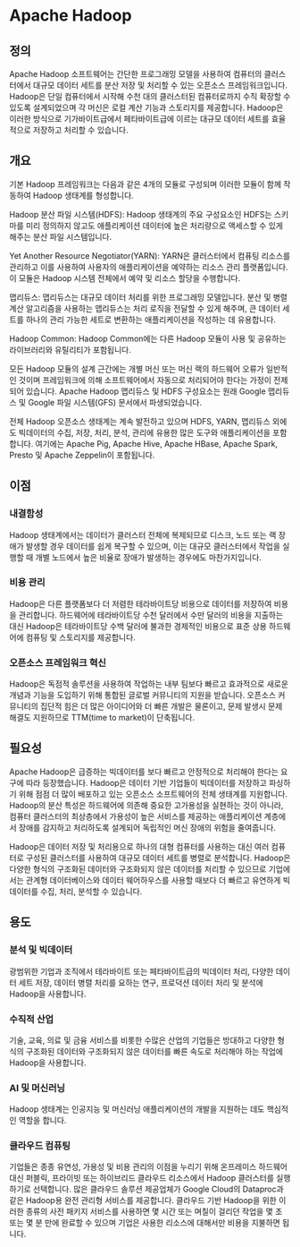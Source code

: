 # Apache Hadoop

## 정의

Apache Hadoop 소프트웨어는 간단한 프로그래밍 모델을 사용하여 컴퓨터의 클러스터에서 대규모 데이터 세트를 분산 저장 및 처리할 수 있는 오픈소스 프레임워크입니다. Hadoop은 단일 컴퓨터에서 시작해 수천 대의 클러스터된 컴퓨터로까지 수직 확장할 수 있도록 설계되었으며 각 머신은 로컬 계산 기능과 스토리지를 제공합니다. Hadoop은 이러한 방식으로 기가바이트급에서 페타바이트급에 이르는 대규모 데이터 세트를 효율적으로 저장하고 처리할 수 있습니다.

## 개요

기본 Hadoop 프레임워크는 다음과 같은 4개의 모듈로 구성되며 이러한 모듈이 함께 작동하여 Hadoop 생태계를 형성합니다.

Hadoop 분산 파일 시스템(HDFS): Hadoop 생태계의 주요 구성요소인 HDFS는 스키마를 미리 정의하지 않고도 애플리케이션 데이터에 높은 처리량으로 액세스할 수 있게 해주는 분산 파일 시스템입니다.

Yet Another Resource Negotiator(YARN): YARN은 클러스터에서 컴퓨팅 리소스를 관리하고 이를 사용하여 사용자의 애플리케이션을 예약하는 리소스 관리 플랫폼입니다. 이 모듈은 Hadoop 시스템 전체에서 예약 및 리소스 할당을 수행합니다.

맵리듀스: 맵리듀스는 대규모 데이터 처리를 위한 프로그래밍 모델입니다. 분산 및 병렬 계산 알고리즘을 사용하는 맵리듀스는 처리 로직을 전달할 수 있게 해주며, 큰 데이터 세트를 하나의 관리 가능한 세트로 변환하는 애플리케이션을 작성하는 데 유용합니다.

Hadoop Common: Hadoop Common에는 다른 Hadoop 모듈이 사용 및 공유하는 라이브러리와 유틸리티가 포함됩니다.



모든 Hadoop 모듈의 설계 근간에는 개별 머신 또는 머신 랙의 하드웨어 오류가 일반적인 것이며 프레임워크에 의해 소프트웨어에서 자동으로 처리되어야 한다는 가정이 전제되어 있습니다. Apache Hadoop 맵리듀스 및 HDFS 구성요소는 원래 Google 맵리듀스 및 Google 파일 시스템(GFS) 문서에서 파생되었습니다.

전체 Hadoop 오픈소스 생태계는 계속 발전하고 있으며 HDFS, YARN, 맵리듀스 외에도 빅데이터의 수집, 저장, 처리, 분석, 관리에 유용한 많은 도구와 애플리케이션을 포함합니다. 여기에는 Apache Pig, Apache Hive, Apache HBase, Apache Spark, Presto 및 Apache Zeppelin이 포함됩니다.

## 이점

### 내결함성

Hadoop 생태계에서는 데이터가 클러스터 전체에 복제되므로 디스크, 노드 또는 랙 장애가 발생할 경우 데이터를 쉽게 복구할 수 있으며, 이는 대규모 클러스터에서 작업을 실행할 때 개별 노드에서 높은 비율로 장애가 발생하는 경우에도 마찬가지입니다.

### 비용 관리

Hadoop은 다른 플랫폼보다 더 저렴한 테라바이트당 비용으로 데이터를 저장하여 비용을 관리합니다. 하드웨어에 테라바이트당 수천 달러에서 수만 달러의 비용을 지출하는 대신 Hadoop은 테라바이트당 수백 달러에 불과한 경제적인 비용으로 표준 상용 하드웨어에 컴퓨팅 및 스토리지를 제공합니다.

### 오픈소스 프레임워크 혁신

Hadoop은 독점적 솔루션을 사용하여 작업하는 내부 팀보다 빠르고 효과적으로 새로운 개념과 기능을 도입하기 위해 통합된 글로벌 커뮤니티의 지원을 받습니다. 오픈소스 커뮤니티의 집단적 힘은 더 많은 아이디어와 더 빠른 개발은 물론이고, 문제 발생시 문제 해결도 지원하므로 TTM(time to market)이 단축됩니다.



## 필요성

Apache Hadoop은 급증하는 빅데이터를 보다 빠르고 안정적으로 처리해야 한다는 요구에 따라 등장했습니다. Hadoop은 데이터 기반 기업들이 빅데이터를 저장하고 파싱하기 위해 점점 더 많이 배포하고 있는 오픈소스 소프트웨어의 전체 생태계를 지원합니다. Hadoop의 분산 특성은 하드웨어에 의존해 중요한 고가용성을 실현하는 것이 아니라, 컴퓨터 클러스터의 최상층에서 가용성이 높은 서비스를 제공하는 애플리케이션 계층에서 장애를 감지하고 처리하도록 설계되어 독립적인 머신 장애의 위험을 줄여줍니다.

Hadoop은 데이터 저장 및 처리용으로 하나의 대형 컴퓨터를 사용하는 대신 여러 컴퓨터로 구성된 클러스터를 사용하여 대규모 데이터 세트를 병렬로 분석합니다. Hadoop은 다양한 형식의 구조화된 데이터와 구조화되지 않은 데이터를 처리할 수 있으므로 기업에서는 관계형 데이터베이스와 데이터 웨어하우스를 사용할 때보다 더 빠르고 유연하게 빅데이터를 수집, 처리, 분석할 수 있습니다.



## 용도

### 분석 및 빅데이터

광범위한 기업과 조직에서 테라바이트 또는 페타바이트급의 빅데이터 처리, 다양한 데이터 세트 저장, 데이터 병렬 처리를 요하는 연구, 프로덕션 데이터 처리 및 분석에 Hadoop을 사용합니다.

### 수직적 산업

기술, 교육, 의료 및 금융 서비스를 비롯한 수많은 산업의 기업들은 방대하고 다양한 형식의 구조화된 데이터와 구조화되지 않은 데이터를 빠른 속도로 처리해야 하는 작업에 Hadoop을 사용합니다.  

### AI 및 머신러닝

Hadoop 생태계는 인공지능 및 머신러닝 애플리케이션의 개발을 지원하는 데도 핵심적인 역할을 합니다.

### 클라우드 컴퓨팅

기업들은 종종 유연성, 가용성 및 비용 관리의 이점을 누리기 위해 온프레미스 하드웨어 대신 퍼블릭, 프라이빗 또는 하이브리드 클라우드 리소스에서 Hadoop 클러스터를 실행하기로 선택합니다. 많은 클라우드 솔루션 제공업체가 Google Cloud의 Dataproc과 같은 Hadoop용 완전 관리형 서비스를 제공합니다. 클라우드 기반 Hadoop을 위한 이러한 종류의 사전 패키지 서비스를 사용하면 몇 시간 또는 며칠이 걸리던 작업을 몇 초 또는 몇 분 만에 완료할 수 있으며 기업은 사용한 리소스에 대해서만 비용을 지불하면 됩니다.
